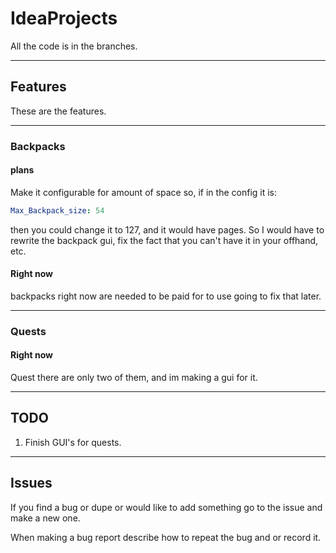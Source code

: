 # IdeaProjects
All the code is in the branches.

<hr>

## Features
 These are the features.

<hr>

 ### Backpacks
 #### plans
  Make it configurable for amount of space so,
  if in the config it is:
  ```yaml
  Max_Backpack_size: 54
  ```
  then you could change it to 127, and it would have pages. 
  So I would have to rewrite the backpack gui, fix the fact that you
  can't have it in your offhand, etc.
 #### Right now
  backpacks right now are needed to be paid for to use going to fix that
  later.

<hr>
 
### Quests
 #### Right now
 Quest there are only two of them, and im making a gui for it.

<hr>

## TODO
1. Finish GUI's for quests.

<hr>

## Issues
If you find a bug or dupe or would like to add
something go to the issue and make a new one.

When making a bug report describe how to 
repeat the bug and or record it.
